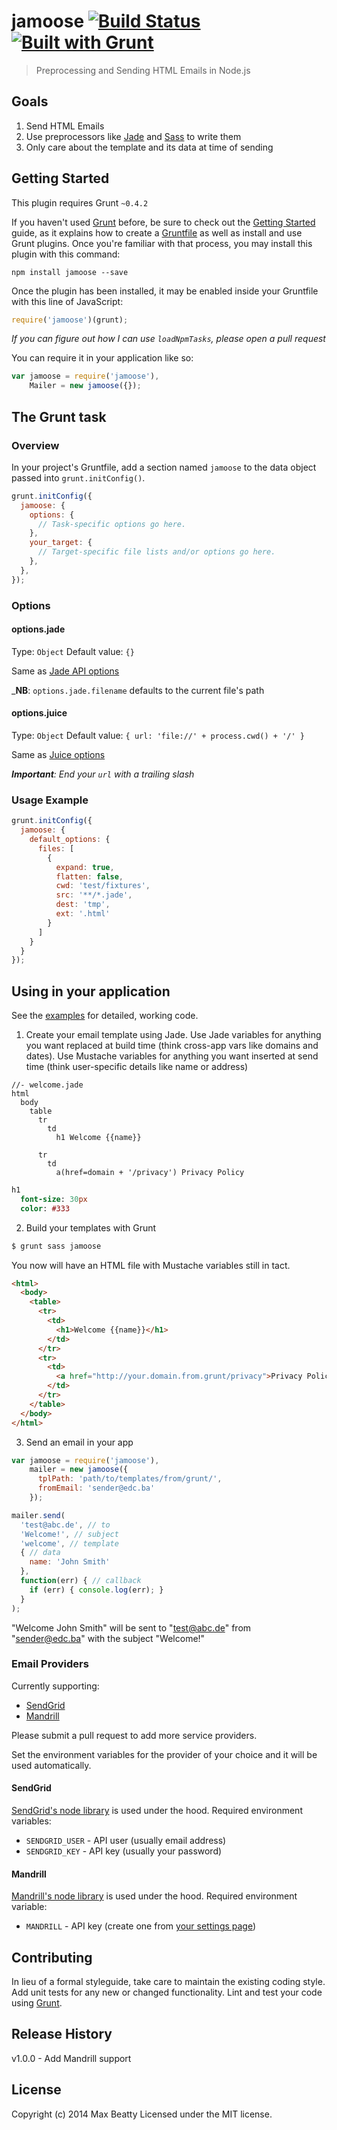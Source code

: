 # jamoose [![Build Status](https://secure.travis-ci.org/maxbeatty/jamoose.png?branch=master)](http://travis-ci.org/maxbeatty/jamoose) [![Built with Grunt](https://cdn.gruntjs.com/builtwith.png)](http://gruntjs.com/)

> Preprocessing and Sending HTML Emails in Node.js

## Goals

1. Send HTML Emails
2. Use preprocessors like [Jade](http://jade-lang.com/) and [Sass](http://sass-lang.com/) to write them
3. Only care about the template and its data at time of sending

## Getting Started
This plugin requires Grunt `~0.4.2`

If you haven't used [Grunt](http://gruntjs.com/) before, be sure to check out the [Getting Started](http://gruntjs.com/getting-started) guide, as it explains how to create a [Gruntfile](http://gruntjs.com/sample-gruntfile) as well as install and use Grunt plugins. Once you're familiar with that process, you may install this plugin with this command:

```shell
npm install jamoose --save
```

Once the plugin has been installed, it may be enabled inside your Gruntfile with this line of JavaScript:

```js
require('jamoose')(grunt);
```

_If you can figure out how I can use `loadNpmTasks`, please open a pull request_

You can require it in your application like so:

```js
var jamoose = require('jamoose'),
    Mailer = new jamoose({});
```

## The Grunt task

### Overview
In your project's Gruntfile, add a section named `jamoose` to the data object passed into `grunt.initConfig()`.

```js
grunt.initConfig({
  jamoose: {
    options: {
      // Task-specific options go here.
    },
    your_target: {
      // Target-specific file lists and/or options go here.
    },
  },
});
```

### Options

#### options.jade
Type: `Object`
Default value: `{}`

Same as [Jade API options](http://jade-lang.com/api/)

_**NB**: `options.jade.filename` defaults to the current file's path

#### options.juice
Type: `Object`
Default value: `{ url: 'file://' + process.cwd() + '/' }`

Same as [Juice options](https://github.com/LearnBoost/juice#juicefilepath-options-callback)

_**Important**: End your `url` with a trailing slash_

### Usage Example

```js
grunt.initConfig({
  jamoose: {
    default_options: {
      files: [
        {
          expand: true,
          flatten: false,
          cwd: 'test/fixtures',
          src: '**/*.jade',
          dest: 'tmp',
          ext: '.html'
        }
      ]
    }
  }
});
```

## Using in your application

See the [examples](https://github.com/maxbeatty/jamoose/tree/master/examples) for detailed, working code.

1. Create your email template using Jade. Use Jade variables for anything you want replaced at build time (think cross-app vars like domains and dates). Use Mustache variables for anything you want inserted at send time (think user-specific details like name or address)

```jade
//- welcome.jade
html
  body
    table
      tr
        td
          h1 Welcome {{name}}

      tr
        td
          a(href=domain + '/privacy') Privacy Policy
```

```sass
h1
  font-size: 30px
  color: #333
```

2. Build your templates with Grunt

```bash
$ grunt sass jamoose
```

You now will have an HTML file with Mustache variables still in tact.

```html
<html>
  <body>
    <table>
      <tr>
        <td>
          <h1>Welcome {{name}}</h1>
        </td>
      </tr>
      <tr>
        <td>
          <a href="http://your.domain.from.grunt/privacy">Privacy Policy</a>
        </td>
      </tr>
    </table>
  </body>
</html>
```

3. Send an email in your app

```js
var jamoose = require('jamoose'),
    mailer = new jamoose({
      tplPath: 'path/to/templates/from/grunt/',
      fromEmail: 'sender@edc.ba'
    });

mailer.send(
  'test@abc.de', // to
  'Welcome!', // subject
  'welcome', // template
  { // data
    name: 'John Smith'
  },
  function(err) { // callback
    if (err) { console.log(err); }
  }
);
```

"Welcome John Smith" will be sent to "test@abc.de" from "sender@edc.ba" with the subject "Welcome!"

### Email Providers

Currently supporting:

- [SendGrid](http://sendgrid.com/)
- [Mandrill](https://mandrillapp.com/)

Please submit a pull request to add more service providers.

Set the environment variables for the provider of your choice and it will be used automatically.

#### SendGrid

[SendGrid's node library](https://github.com/sendgrid/sendgrid-nodejs) is used under the hood. Required environment variables:

- `SENDGRID_USER` - API user (usually email address)
- `SENDGRID_KEY` - API key (usually your password)

#### Mandrill

[Mandrill's node library](https://bitbucket.org/mailchimp/mandrill-api-node) is used under the hood. Required environment variable:

- `MANDRILL` - API key (create one from [your settings page](https://mandrillapp.com/settings/index))

## Contributing
In lieu of a formal styleguide, take care to maintain the existing coding style. Add unit tests for any new or changed functionality. Lint and test your code using [Grunt](http://gruntjs.com/).

## Release History

v1.0.0 - Add Mandrill support

## License
Copyright (c) 2014 Max Beatty
Licensed under the MIT license.
